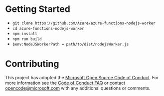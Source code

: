 # Getting Started

- `git clone https://github.com/Azure/azure-functions-nodejs-worker`
- `cd azure-functions-nodejs-worker`
- `npm install`
- `npm run build`
- `$env:NodeJSWorkerPath = path/to/dist/nodejsWorker.js`

# Contributing

This project has adopted the [Microsoft Open Source Code of Conduct](https://opensource.microsoft.com/codeofconduct/). For more information see the [Code of Conduct FAQ](https://opensource.microsoft.com/codeofconduct/faq/) or contact [opencode@microsoft.com](mailto:opencode@microsoft.com) with any additional questions or comments.
